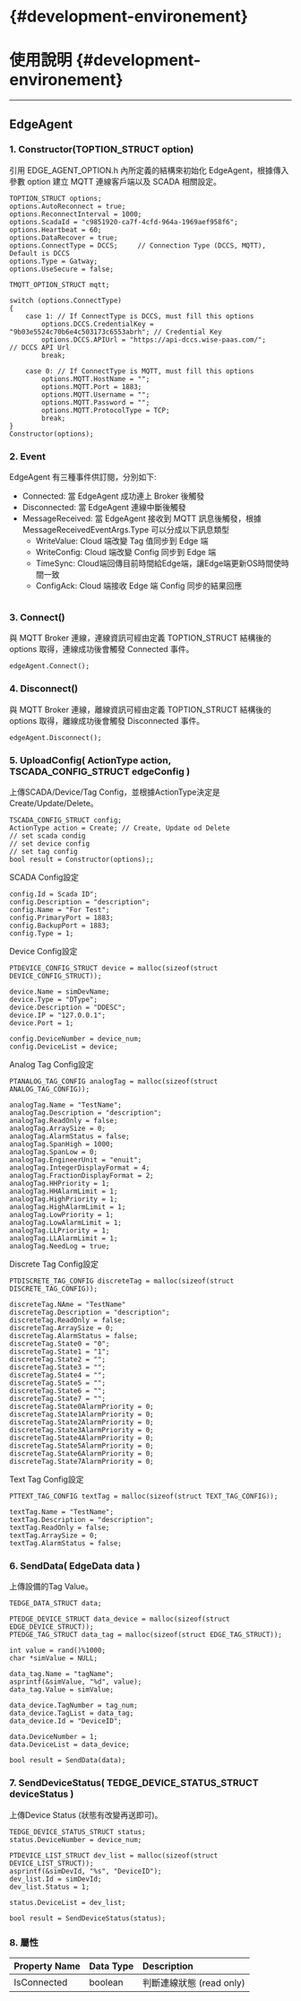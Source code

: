 #  {#development-environement}

# 使用說明 {#development-environement}

---

## EdgeAgent

### 1. Constructor\(TOPTION_STRUCT option\)

引用 EDGE_AGENT_OPTION.h 內所定義的結構來初始化 EdgeAgent，根據傳入參數 option 建立 MQTT 連線客戶端以及 SCADA 相關設定。

```
TOPTION_STRUCT options;
options.AutoReconnect = true;
options.ReconnectInterval = 1000;
options.ScadaId = "c9851920-ca7f-4cfd-964a-1969aef958f6";
options.Heartbeat = 60;
options.DataRecover = true;
options.ConnectType = DCCS; 	// Connection Type (DCCS, MQTT), Default is DCCS
options.Type = Gatway;
options.UseSecure = false;

TMQTT_OPTION_STRUCT mqtt;

switch (options.ConnectType)
{
	case 1: // If ConnectType is DCCS, must fill this options
		options.DCCS.CredentialKey = "9b03e5524c70b6e4c503173c6553abrh"; // Credential Key
		options.DCCS.APIUrl = "https://api-dccs.wise-paas.com/";		 // DCCS API Url
		break;

	case 0: // If ConnectType is MQTT, must fill this options
		options.MQTT.HostName = "";
		options.MQTT.Port = 1883;
		options.MQTT.Username = "";
		options.MQTT.Password = "";
		options.MQTT.ProtocolType = TCP;
		break;
}
Constructor(options);
```

### 2. Event

EdgeAgent 有三種事件供訂閱，分別如下:

* Connected: 當 EdgeAgent 成功連上 Broker 後觸發
* Disconnected: 當 EdgeAgent 連線中斷後觸發
* MessageReceived: 當 EdgeAgent 接收到 MQTT 訊息後觸發，根據 MessageReceivedEventArgs.Type 可以分成以下訊息類型
  * WriteValue: Cloud 端改變 Tag 值同步到 Edge 端
  * WriteConfig: Cloud 端改變 Config 同步到 Edge 端
  * TimeSync: Cloud端回傳目前時間給Edge端，讓Edge端更新OS時間使時間一致
  * ConfigAck: Cloud 端接收 Edge 端 Config 同步的結果回應

```
```

### 3. Connect\(\)

與 MQTT Broker 連線，連線資訊可經由定義 TOPTION_STRUCT 結構後的 options 取得，連線成功後會觸發 Connected 事件。

```
edgeAgent.Connect();
```

### 4. Disconnect\(\)

與 MQTT Broker 連線，離線資訊可經由定義 TOPTION_STRUCT 結構後的 options 取得，離線成功後會觸發 Disconnected 事件。

```
edgeAgent.Disconnect();
```

### 5. UploadConfig\( ActionType action, TSCADA_CONFIG_STRUCT edgeConfig \)

上傳SCADA/Device/Tag Config，並根據ActionType決定是Create/Update/Delete。

```
TSCADA_CONFIG_STRUCT config;
ActionType action = Create; // Create, Update od Delete
// set scada condig
// set device config
// set tag config
bool result = Constructor(options);;
```

SCADA Config設定

```
config.Id = Scada ID"; 
config.Description = "description";
config.Name = "For Test";
config.PrimaryPort = 1883;
config.BackupPort = 1883;
config.Type = 1;
```

Device Config設定

```
PTDEVICE_CONFIG_STRUCT device = malloc(sizeof(struct DEVICE_CONFIG_STRUCT));

device.Name = simDevName;
device.Type = "DType";
device.Description = "DDESC";
device.IP = "127.0.0.1";
device.Port = 1;

config.DeviceNumber = device_num;
config.DeviceList = device;   
```

Analog Tag Config設定

```
PTANALOG_TAG_CONFIG analogTag = malloc(sizeof(struct ANALOG_TAG_CONFIG));

analogTag.Name = "TestName";    
analogTag.Description = "description";          
analogTag.ReadOnly = false;
analogTag.ArraySize = 0;
analogTag.AlarmStatus = false;
analogTag.SpanHigh = 1000;
analogTag.SpanLow = 0;
analogTag.EngineerUnit = "enuit";
analogTag.IntegerDisplayFormat = 4;
analogTag.FractionDisplayFormat = 2;
analogTag.HHPriority = 1;
analogTag.HHAlarmLimit = 1;
analogTag.HighPriority = 1;
analogTag.HighAlarmLimit = 1;
analogTag.LowPriority = 1;
analogTag.LowAlarmLimit = 1;
analogTag.LLPriority = 1;
analogTag.LLAlarmLimit = 1;
analogTag.NeedLog = true;
```

Discrete Tag Config設定

```
PTDISCRETE_TAG_CONFIG discreteTag = malloc(sizeof(struct DISCRETE_TAG_CONFIG));

discreteTag.NAme = "TestName"
discreteTag.Description = "description";
discreteTag.ReadOnly = false;
discreteTag.ArraySize = 0;
discreteTag.AlarmStatus = false;
discreteTag.State0 = "0";
discreteTag.State1 = "1";
discreteTag.State2 = "";
discreteTag.State3 = "";
discreteTag.State4 = "";
discreteTag.State5 = "";
discreteTag.State6 = "";
discreteTag.State7 = "";
discreteTag.State0AlarmPriority = 0;
discreteTag.State1AlarmPriority = 0;
discreteTag.State2AlarmPriority = 0;
discreteTag.State3AlarmPriority = 0;
discreteTag.State4AlarmPriority = 0;
discreteTag.State5AlarmPriority = 0;
discreteTag.State6AlarmPriority = 0;
discreteTag.State7AlarmPriority = 0;
```

Text Tag Config設定

```
PTTEXT_TAG_CONFIG textTag = malloc(sizeof(struct TEXT_TAG_CONFIG));

textTag.Name = "TestName";
textTag.Description = "description";
textTag.ReadOnly = false;
textTag.ArraySize = 0;
textTag.AlarmStatus = false;
```

### 6. SendData\( EdgeData data \)

上傳設備的Tag Value。

```
TEDGE_DATA_STRUCT data;

PTEDGE_DEVICE_STRUCT data_device = malloc(sizeof(struct EDGE_DEVICE_STRUCT));
PTEDGE_TAG_STRUCT data_tag = malloc(sizeof(struct EDGE_TAG_STRUCT));

int value = rand()%1000;
char *simValue = NULL;

data_tag.Name = "tagName";
asprintf(&simValue, "%d", value);
data_tag.Value = simValue;

data_device.TagNumber = tag_num;
data_device.TagList = data_tag;
data_device.Id = "DeviceID";

data.DeviceNumber = 1;
data.DeviceList = data_device;

bool result = SendData(data);

```

### 7. SendDeviceStatus\( TEDGE_DEVICE_STATUS_STRUCT deviceStatus \)

上傳Device Status \(狀態有改變再送即可\)。

```
TEDGE_DEVICE_STATUS_STRUCT status;
status.DeviceNumber = device_num;

PTDEVICE_LIST_STRUCT dev_list = malloc(sizeof(struct DEVICE_LIST_STRUCT));
asprintf(&simDevId, "%s", "DeviceID");
dev_list.Id = simDevId;
dev_list.Status = 1;

status.DeviceList = dev_list;

bool result = SendDeviceStatus(status);
```

### 8. 屬性

| Property Name | Data Type | Description |
| :--- | :--- | :--- |
| IsConnected | boolean | 判斷連線狀態 \(read only\) |



